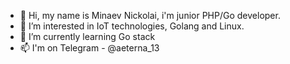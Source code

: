- 👋 Hi, my name is Minaev Nickolai, i'm junior PHP/Go developer.
- 👀 I’m interested in IoT technologies, Golang and Linux.
- 🌱 I’m currently learning Go stack
- 📫 I'm on Telegram - @aeterna_13

<!---
minaeffnickolaj/minaeffnickolaj is a ✨ special ✨ repository because its `README.md` (this file) appears on your GitHub profile.
You can click the Preview link to take a look at your changes.
--->

